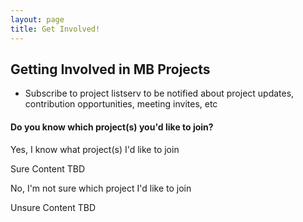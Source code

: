 ```yaml
---
layout: page
title: Get Involved!
---
```




## Getting Involved in MB Projects
* Subscribe to project listserv to be notified about project updates, contribution opportunities, meeting invites, etc

#### Do you know which project(s) you'd like to join?

<div class="collapsible">
  <div class="collapsible-header collapsed">Yes, I know what project(s) I'd like to join</div>
  <div class="collapsible-content">
    <p>Sure Content TBD</p>
  </div>
</div>

<div class="collapsible">
  <div class="collapsible-header collapsed">No, I'm not sure which project I'd like to join</div>
  <div class="collapsible-content">
    <p>Unsure Content TBD</p>
  </div>
</div>


<script>
  document.addEventListener('DOMContentLoaded', function() {
    var headers = document.getElementsByClassName('collapsible-header');

    for (var i = 0; i < headers.length; i++) {
      headers[i].addEventListener('click', function() {
        this.classList.toggle('expanded');
        var content = this.nextElementSibling;

        if (content.style.display === 'block') {
          content.style.display = 'none';
        } else {
          content.style.display = 'block';
        }
      });
    }
  });
</script>